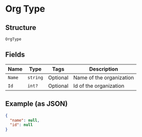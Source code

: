 
# Org Type

## Structure

`OrgType`

## Fields

| Name | Type | Tags | Description |
|  --- | --- | --- | --- |
| `Name` | `string` | Optional | Name of the organization |
| `Id` | `int?` | Optional | Id of the organization |

## Example (as JSON)

```json
{
  "name": null,
  "id": null
}
```

